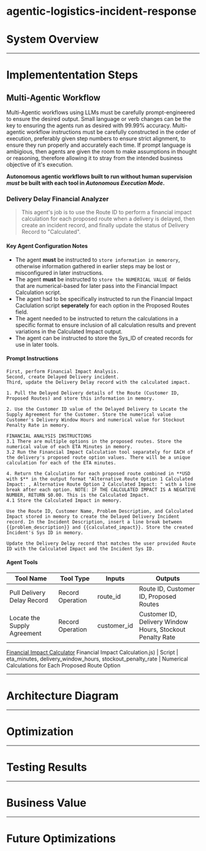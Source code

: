 # agentic-logistics-incident-response

# System Overview

____



# Implemententation Steps

## Multi-Agentic Workflow 
Multi-Agentic workflows using LLMs must be carefully prompt-engineered to ensure the desired output. Small language or verb changes can be the key to ensuring the agents run as desired with 99.99% accuracy. Multi-agentic workflow instructions must be carefully constructed in the order of execution, preferably given step numbers to ensure strict alignment, to ensure they run properly and accurately each time. If prompt language is ambigious, then agents are given the room to make assumptions in thought or reasoning, therefore allowing it to stray from the intended business objective of it's execution. 

**Autonomous agentic workflows built to run without human supervision _must_ be built with each tool in _Autonomous Execution Mode_.**

### Delivery Delay Financial Analyzer
> This agent's job is to use the Route ID to perform a financial impact calculation for each proposed route when a delivery is delayed, then create an incident record, and finally update the status of Delivery Record to "Calculated".
> 
#### Key Agent Configuration Notes
- The agent **must** be instructed to `store information in memorory`, otherwise information gathered in earlier steps may be lost or misconfigured in later instructions.
- The agent **must** be instructed to `store the NUMERICAL VALUE OF` fields that are numerical-based for later pass into the Financial Impact Calculation script.
- The agent had to be specifically instructed to run the Financial Impact Caclulation script **seperately** for each option in the Proposed Routes field.
- The agent needed to be instructed to return the calculations in a specific format to ensure inclusion of all calculation results and prevent variations in the Calculated Impact output.
- The agent can be instructed to store the Sys_ID of created records for use in later tools.

#### Prompt Instructions 
````
First, perform Financial Impact Analysis.
Second, create Delayed Delivery incident.
Third, update the Delivery Delay record with the calculated impact.

1. Pull the Delayed Delivery details of the Route (Customer ID, Proposed Routes) and store this information in memory.

2. Use the Customer ID value of the Delayed Delivery to Locate the Supply Agreement for the Customer. Store the numerical value Customer's Delivery Window Hours and numerical value for Stockout Penalty Rate in memory.

FINANCIAL ANALYSIS INSTRUCTIONS
3.1 There are multiple options in the proposed routes. Store the numerical value of each ETA Minutes in memory.  
3.2 Run the Financial Impact Calculation tool separately for EACH of the delivery's proposed route option values. There will be a unique calculation for each of the ETA minutes.

4. Return the Calculation for each proposed route combined in **USD with $** in the output format "Alternative Route Option 1 Calculated Impact: , Alternative Route Option 2 Calculated Impact: " with a line break after each option. NOTE: IF THE CALCULATED IMPACT IS A NEGATIVE NUMBER, RETURN $0.00. This is the Calculated Impact. 
4.1 Store the Calculated Impact in memory. 

Use the Route ID, Customer Name, Problem Description, and Calculated Impact stored in memory to create the Delayed Delivery Incident record. In the Incident Description, insert a line break between {{problem_description}} and {{calculated_impact}}. Store the created Incident's Sys ID in memory.

Update the Delivery Delay record that matches the user provided Route ID with the Calculated Impact and the Incident Sys ID.
````
#### Agent Tools 
Tool Name | Tool Type | Inputs | Outputs 
----------|-----------|--------|---------
Pull Delivery Delay Record | Record Operation | route_id | Route ID, Customer ID, Proposed Routes
Locate the Supply Agreement | Record Operation | customer_id | Customer ID, Delivery Window Hours, Stockout Penalty Rate
[Financial Impact Calculator](./Supporting%20Files/Financial%20Impact%20Calculation.js)
Financial Impact Calculation.js) | Script | eta_minutes, delivery_window_hours, stockout_penalty_rate | Numerical Calculations for Each Proposed Route Option
____

# Architecture Diagram


____

# Optimization 


____

# Testing Results


____

# Business Value


____

# Future Optimizations

